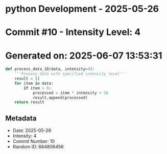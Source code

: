 ﻿# python Development - 2025-05-26
# Commit #10 - Intensity Level: 4
# Generated on: 2025-06-07 13:53:31
```python
def process_data_10(data, intensity=4):
    '''Process data with specified intensity level'''
    result = []
    for item in data:
        if item > 0:
            processed = item * intensity + 20
            result.append(processed)
    return result
```
## Metadata
- Date: 2025-05-26
- Intensity: 4
- Commit Number: 10
- Random ID: 664806456
